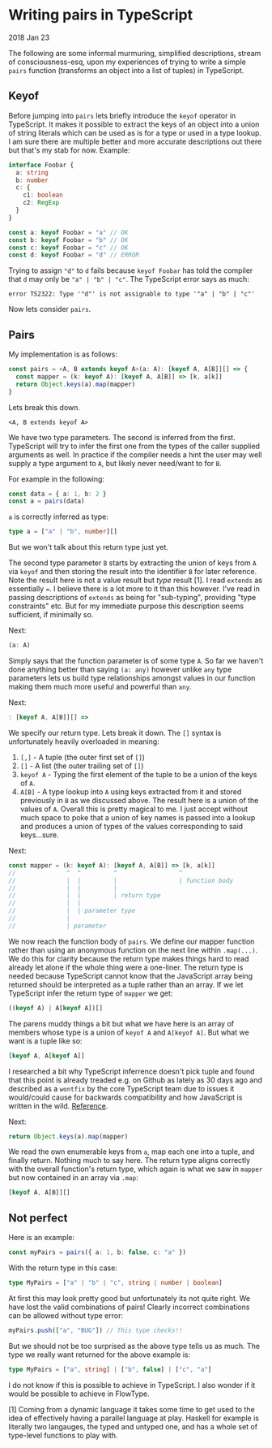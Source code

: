 # Writing pairs in TypeScript

2018 Jan 23

The following are some informal murmuring, simplified descriptions, stream of consciousness-esq, upon my experiences of trying to write a simple `pairs` function (transforms an object into a list of tuples) in TypeScript.

## Keyof

Before jumping into `pairs` lets briefly introduce the `keyof` operator in TypeScript. It makes it possible to extract the keys of an object into a union of string literals which can be used as is for a type or used in a type lookup. I am sure there are multiple better and more accurate descriptions out there but that's my stab for now. Example:

```ts
interface Foobar {
  a: string
  b: number
  c: {
    c1: boolean
    c2: RegExp
  }
}

const a: keyof Foobar = "a" // OK
const b: keyof Foobar = "b" // OK
const c: keyof Foobar = "c" // OK
const d: keyof Foobar = "d" // ERROR
```

Trying to assign `"d"` to `d` fails because `keyof Foobar` has told the compiler that `d` may only be `"a" | "b" | "c"`. The TypeScript error says as much:

```
error TS2322: Type '"d"' is not assignable to type '"a" | "b" | "c"'
```

Now lets consider `pairs`.

## Pairs

My implementation is as follows:

```ts
const pairs = <A, B extends keyof A>(a: A): [keyof A, A[B]][] => {
  const mapper = (k: keyof A): [keyof A, A[B]] => [k, a[k]]
  return Object.keys(a).map(mapper)
}
```

Lets break this down.

```
<A, B extends keyof A>
```

We have two type parameters. The second is inferred from the first. TypeScript will try to infer the first one from the types of the caller supplied arguments as well. In practice if the compiler needs a hint the user may well supply a type argument to `A`, but likely never need/want to for `B`.

For example in the following:

```ts
const data = { a: 1, b: 2 }
const a = pairs(data)
```

`a` is correctly inferred as type:

```ts
type a = ["a" | "b", number][]
```

But we won't talk about this return type just yet.

The second type parameter `B` starts by extracting the union of keys from `A` via `keyof` and then storing the result into the identifier `B` for later reference. Note the result here is not a value result but _type_ result [1]. I read `extends` as essentially `=`. I believe there is a lot more to it than this however. I've read in passing descriptions of `extends` as being for "sub-typing", providing "type constraints" etc. But for my immediate purpose this description seems sufficient, if minimally so.

Next:

```ts
(a: A)
```

Simply says that the function parameter is of some type `A`. So far we haven't done anything better than saying `(a: any)` however unlike `any` type parameters lets us build type relationships amongst values in our function making them much more useful and powerful than `any`.

Next:

```ts
: [keyof A, A[B]][] =>
```

We specify our return type. Lets break it down. The `[]` syntax is unfortunately heavily overloaded in meaning:

1. `[,]` - A tuple (the outer first set of `[]`)
2. `[]` - A list (the outer trailing set of `[]`)
3. `keyof A` - Typing the first element of the tuple to be a union of the keys of `A`.
4. `A[B]` - A type lookup into `A` using keys extracted from it and stored previously in `B` as we discussed above. The result here is a union of the values of `A`. Overall this is pretty magical to me. I just accept without much space to poke that a union of key names is passed into a lookup and produces a union of types of the values corresponding to said keys...sure.

Next:

```ts
const mapper = (k: keyof A): [keyof A, A[B]] => [k, a[k]]
//              ^  ^         ^                 ^
//              |  |         |                 | function body
//              |  |         |
//              |  |         | return type
//              |  |
//              |  | parameter type
//              |
//              | parameter
```

We now reach the function body of `pairs`. We define our mapper function rather than using an anonymous function on the next line within `.map(...)`. We do this for clarity because the return type makes things hard to read already let alone if the whole thing were a one-liner. The return type is needed because TypeScript cannot know that the JavaScript array being returned should be interpreted as a tuple rather than an array. If we let TypeScript infer the return type of `mapper` we get:

```ts
((keyof A) | A[keyof A])[]
```

The parens muddy things a bit but what we have here is an array of members whose type is a union of `keyof A` and `A[keyof A]`. But what we want is a tuple like so:

```ts
[keyof A, A[keyof A]]
```

I researched a bit why TypeScript inferrence doesn't pick tuple and found that this point is already treaded e.g. on Github as lately as 30 days ago and described as a `wontfix` by the core TypeScript team due to issues it would/could cause for backwards compatibility and how JavaScript is written in the wild. [Reference](https://github.com/Microsoft/TypeScript/issues/20899#issuecomment-354102474).

Next:

```ts
return Object.keys(a).map(mapper)
```

We read the own enumerable keys from `a`, map each one into a tuple, and finally return. Nothing much to say here. The return type aligns correctly with the overall function's return type, which again is what we saw in `mapper` but now contained in an array via `.map`:

```ts
[keyof A, A[B]][]
```

## Not perfect

Here is an example:

```ts
const myPairs = pairs({ a: 1, b: false, c: "a" })
```

With the return type in this case:

```ts
type MyPairs = ["a" | "b" | "c", string | number | boolean]
```

At first this may look pretty good but unfortunately its not quite right. We have lost the valid combinations of pairs! Clearly incorrect combinations can be allowed without type error:

```ts
myPairs.push(["a", "BUG"]) // This type checks!!
```

But we should not be too surprised as the above type tells us as much. The type we really want returned for the above example is:

```ts
type MyPairs = ["a", string] | ["b", false] | ["c", "a"]
```

I do not know if this is possible to achieve in TypeScript. I also wonder if it would be possible to achieve in FlowType.

[1] Coming from a dynamic language it takes some time to get used to the idea of effectively having a parallel language at play. Haskell for example is literally two langauges, the typed and untyped one, and has a whole set of type-level functions to play with.
